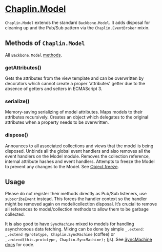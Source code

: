 # [Chaplin.Model](../src/chaplin/models/model.coffee)

`Chaplin.Model` extends the standard `Backbone.Model`. It adds disposal for cleaning up and the Pub/Sub pattern via the `Chaplin.EventBroker` mixin.

## Methods of `Chaplin.Model`
All `Backbone.Model` [methods](http://backbonejs.org/#Model).

### getAttributes()
Gets the attributes from the view template and can be overwritten by decorators which cannot create a proper 'attributes' getter due to the absence of getters and setters in ECMAScript 3.

### serialize()
Memory-saving serializing of model attributes. Maps models to their attributes recursively. Creates an object which delegates to the original attributes when a property needs to be overwritten.

### dispose()
Announces to all associated collections and views that the model is being disposed. Unbinds all the global event handlers and also removes all the event handlers on the Model module. Removes the collection reference, internal attribute hashes and event handlers.  Attempts to freeze the Model to prevent any changes to the Model. See [Object.freeze](https://developer.mozilla.org/en/JavaScript/Reference/Global_Objects/Object/freeze).

## Usage
Please do not register their methods directly as Pub/Sub listeners, use `subscribeEvent` instead. This forces the handler context so the handler might be removed again on model/collection disposal. It’s crucial to remove all references to model/collection methods to allow them to be garbage collected.

It is also good to have `SyncMachine` mixed to models for handling asynchronous data fetching. Mixing can be done by simple `_.extend`: `_.extend @prototype, Chaplin.SyncMachine` (coffee) or `_.extend(this.prototype, Chaplin.SyncMachine);` (js). See [SyncMachine docs](./chaplin.sync_machine.md) for code.
